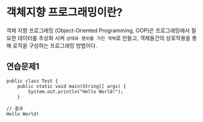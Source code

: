 # 객체지향 프로그래밍이란?

객체 지향 프로그래밍 (Object-Oriented Programming, OOP)은 프로그래밍에서 필요한 데이터를 추상화 시켜 `상태와 행위를 가진 객체`로 만들고, 객체들간의 상호작용을 통해 로직을 구성하는 프로그래밍 방법이다.

## 연습문제1

```
public class Test {
	public static void main(String[] args) {
		System.out.println("Hello World!");
	}

// 결과
Hello World!
```